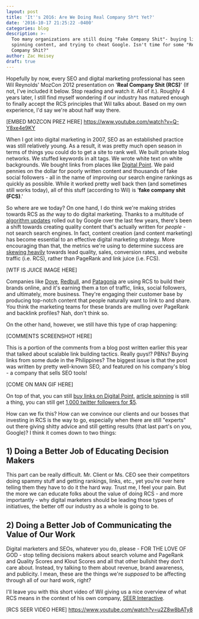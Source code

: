 ```yaml
---
layout: post
title: 'It''s 2016: Are We Doing Real Company Sh*t Yet?'
date: '2016-10-17 21:25:22 -0400'
categories: blog
description: >-
  Too many organizations are still doing "Fake Company Shit"- buying links,
  spinning content, and trying to cheat Google. Isn't time for some "Real
  Company Shit?"
author: Zac Heisey
draft: true
---
```


Hopefully by now, every SEO and digital marketing professional has seen Wil Reynolds' MozCon 2012 presentation on '**Real Company Shit (RCS)**' (If not, I've included it below. Stop reading and watch it. All of it.). Roughly 4 years later, I still find myself wondering if our industry has matured enough to finally accept the RCS principles that Wil talks about. Based on my own experience, I'd say we're about half way there.

[EMBED MOZCON PREZ HERE] https://www.youtube.com/watch?v=Q-Y8xe4e9KY

When I got into digital marketing in 2007, SEO as an established practice was still relatively young. As a result, it was pretty much open season in terms of things you could do to get a site to rank well. We built private blog networks. We stuffed keywords in alt tags. We wrote white text on white backgrounds. We bought links from places like [Digital Point](https://www.digitalpoint.com/). We paid pennies on the dollar for poorly written content and thousands of fake social followers - all in the name of improving our search engine rankings as quickly as possible. While it worked pretty well back then (and sometimes still works today), all of this stuff (according to Wil) is '**fake company shit (FCS)**.'

So where are we today? On one hand, I do think we're making strides towards RCS as _the_ way to do digital marketing. Thanks to a multitude of [algorithm updates](https://moz.com/google-algorithm-change) rolled out by Google over the last few years, there's been a shift towards creating quality content that's actually written for _people_ - not search search engines. In fact, content creation (and content marketing) has become essential to an effective digital marketing strategy. More encouraging than that, the metrics we're using to determine success are [skewing heavily](http://contentmarketinginstitute.com/wp-content/uploads/2015/09/2016_B2B_Report_Final.pdf) towards lead quality, sales, conversion rates, and website traffic (i.e. RCS), rather than PageRank and link juice (i.e. FCS).

[WTF IS JUICE IMAGE HERE]

Companies like [Dove](http://www.best-marketing.eu/dove-ad-makeover-case-study/), [Redbull](http://linkhumans.com/case-study/red-bull), and [Patagonia](http://digiday.com/brands/inside-patagonias-content-machine/) are using RCS to build their brands online, and it's earning them a ton of traffic, links, social followers, and ultimately, more business. They're engaging their customer base by producing top-notch content that people naturally want to link to and share. You think the marketing teams for these brands are mulling over PageRank and backlink profiles? Nah, don't think so.

On the other hand, however, we still have this type of crap happening:

[COMMENTS SCREENSHOT HERE]

This is a portion of the comments from a blog post written earlier this year that talked about scalable link building tactics. Really guys!? PBNs? Buying links from some dude in the Philippines? The biggest issue is that the post was written by pretty well-known SEO, and featured on his company's blog - a company that sells SEO tools!

[COME ON MAN GIF HERE]

On top of that, you can still [buy links on Digital Point](https://www.digitalpoint.com/search/30787838/?q=links+for+sale&o=date), [article spinning](http://www.superspunarticle.com/) is still a thing, you can still get [1,000 twitter followers for $5](http://fastfollowme.com/buy-twitter-followers-40).

How can we fix this? How can we convince our clients and our bosses that investing in RCS is the way to go, especially when there are still "experts" out there giving shitty advice and still getting results (that last part's on you, Google)? I think it comes down to two things:

## 1) Doing a Better Job of Educating Decision Makers
This part can be really difficult. Mr. Client or Ms. CEO see their competitors doing spammy stuff and getting rankings, links, etc., yet you're over here telling them they have to do it the hard way. Trust me, I feel your pain. But the more we can educate folks about the value of doing RCS - and more importantly - why digital marketers should be leading those types of initiatives, the better off our industry as a whole is going to be.

## 2) Doing a Better Job of Communicating the Value of Our Work
Digital marketers and SEOs, whatever you do, please - FOR THE LOVE OF GOD - stop telling decisions makers about search volume and PageRank and Quality Scores and Klout Scores and all that other bullshit they don't care about. Instead, try talking to them about revenue, brand awareness, and publicity. I mean, these are the things we're _supposed_ to be affecting through all of our hard work, right?

I'll leave you with this short video of Wil giving us a nice overview of what RCS means in the context of his own company, [SEER Interactive](http://www.seerinteractive.com/).

[RCS SEER VIDEO HERE] https://www.youtube.com/watch?v=u2Z8w8bATy8
